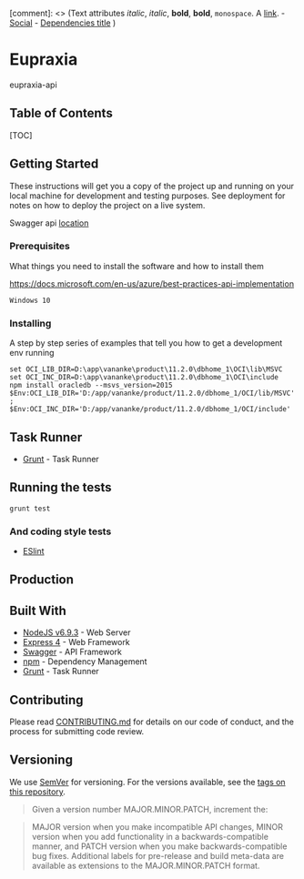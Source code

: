 [comment]: <> (Text attributes _italic_, *italic*, __bold__, **bold**, `monospace`. A [link](http://example.com). - [Social](#social) - [Dependencies title](#dependencies-title) )
# Eupraxia

eupraxia-api


## Table of Contents

[TOC]


## Getting Started

These instructions will get you a copy of the project up and running on your local machine for development and testing purposes. See deployment for notes on how to deploy the project on a live system.

Swagger api [location](./config/swagger.json)

### Prerequisites


What things you need to install the software and how to install them

https://docs.microsoft.com/en-us/azure/best-practices-api-implementation

```
Windows 10
```

### Installing

A step by step series of examples that tell you how to get a development env running

```
set OCI_LIB_DIR=D:\app\vananke\product\11.2.0\dbhome_1\OCI\lib\MSVC
set OCI_INC_DIR=D:\app\vananke\product\11.2.0\dbhome_1\OCI\include
npm install oracledb --msvs_version=2015
$Env:OCI_LIB_DIR='D:/app/vananke/product/11.2.0/dbhome_1/OCI/lib/MSVC' ; $Env:OCI_INC_DIR='D:/app/vananke/product/11.2.0/dbhome_1/OCI/include'
```



## Task Runner

* [Grunt](https://www.npmjs.com/) - Task Runner


## Running the tests

```
grunt test
```


### And coding style tests

* [ESlint](http://whatthecommit.com/)

## Production

## Built With
* [NodeJS v6.9.3](https://nodejs.org/dist/latest-v6.x/docs/api/) - Web Server
* [Express 4](http://expressjs.com/en/4x/api.html) - Web Framework
* [Swagger](http://swagger.io/) - API Framework
* [npm](https://www.npmjs.com/) - Dependency Management
* [Grunt](https://www.npmjs.com/) - Task Runner

## Contributing

Please read [CONTRIBUTING.md](https://) for details on our code of conduct, and the process for submitting code review.

## Versioning

We use [SemVer](http://semver.org/) for versioning. For the versions available, see the [tags on this repository](https://).
> Given a version number MAJOR.MINOR.PATCH, increment the:

> MAJOR version when you make incompatible API changes,
> MINOR version when you add functionality in a backwards-compatible manner, and
> PATCH version when you make backwards-compatible bug fixes.
> Additional labels for pre-release and build meta-data are available as extensions to the MAJOR.MINOR.PATCH format.

